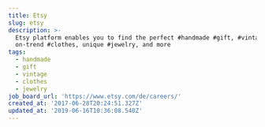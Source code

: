 ```yaml
---
title: Etsy
slug: etsy
description: >-
  Etsy platform enables you to find the perfect #handmade #gift, #vintage &
  on-trend #clothes, unique #jewelry, and more
tags:
  - handmade
  - gift
  - vintage
  - clothes
  - jewelry
job_board_url: 'https://www.etsy.com/de/careers/'
created_at: '2017-06-28T20:24:51.327Z'
updated_at: '2019-06-16T10:36:08.540Z'
---
```


